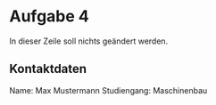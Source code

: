 # Aufgabe 4

In dieser Zeile soll nichts geändert werden.

## Kontaktdaten

Name: Max Mustermann
Studiengang: Maschinenbau

